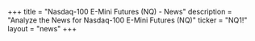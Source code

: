 +++
title = "Nasdaq-100 E-Mini Futures (NQ) - News"
description = "Analyze the News for Nasdaq-100 E-Mini Futures (NQ)"
ticker = "NQ1!"
layout = "news"
+++

